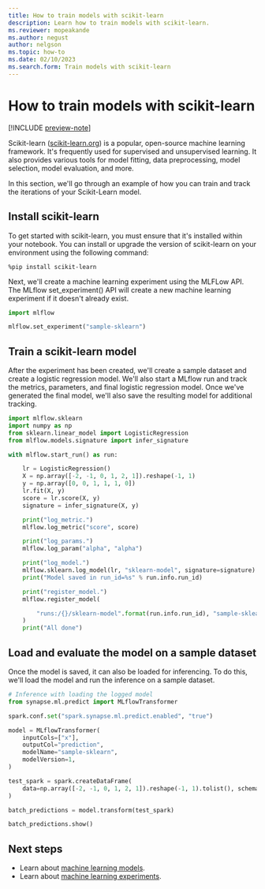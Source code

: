 ```yaml
---
title: How to train models with scikit-learn
description: Learn how to train models with scikit-learn.
ms.reviewer: mopeakande
ms.author: negust
author: nelgson
ms.topic: how-to
ms.date: 02/10/2023
ms.search.form: Train models with scikit-learn
---
```


# How to train models with scikit-learn

[!INCLUDE [preview-note](../includes/preview-note.md)]

Scikit-learn ([scikit-learn.org](https://scikit-learn.org)) is a popular, open-source machine learning framework. It's frequently used for supervised and unsupervised learning. It also provides various tools for model fitting, data preprocessing, model selection, model evaluation, and more.  

In this section, we'll go through an example of how you can train and track the iterations of your Scikit-Learn model.

## Install scikit-learn

To get started with scikit-learn, you must ensure that it's installed within your notebook. You can install or upgrade the version of scikit-learn on your environment using the following command:

```shell
%pip install scikit-learn
```

Next, we'll create a machine learning experiment using the MLFLow API. The MLflow set_experiment() API will create a new machine learning experiment if it doesn't already exist.

```python
import mlflow

mlflow.set_experiment("sample-sklearn")
```

## Train a scikit-learn model

After the experiment has been created, we'll create a sample dataset and create a logistic regression model. We'll also start a MLflow run and track the metrics, parameters, and final logistic regression model. Once we've generated the final model, we'll also save the resulting model for additional tracking.

```python
import mlflow.sklearn
import numpy as np
from sklearn.linear_model import LogisticRegression
from mlflow.models.signature import infer_signature

with mlflow.start_run() as run:

    lr = LogisticRegression()
    X = np.array([-2, -1, 0, 1, 2, 1]).reshape(-1, 1)
    y = np.array([0, 0, 1, 1, 1, 0])
    lr.fit(X, y)
    score = lr.score(X, y)
    signature = infer_signature(X, y)

    print("log_metric.")
    mlflow.log_metric("score", score)

    print("log_params.")
    mlflow.log_param("alpha", "alpha")

    print("log_model.")
    mlflow.sklearn.log_model(lr, "sklearn-model", signature=signature)
    print("Model saved in run_id=%s" % run.info.run_id)

    print("register_model.")
    mlflow.register_model(

        "runs:/{}/sklearn-model".format(run.info.run_id), "sample-sklearn"
    )
    print("All done")
```

## Load and evaluate the model on a sample dataset

Once the model is saved, it can also be loaded for inferencing. To do this, we'll load the model and run the inference on a sample dataset.

```python
# Inference with loading the logged model
from synapse.ml.predict import MLflowTransformer

spark.conf.set("spark.synapse.ml.predict.enabled", "true")

model = MLflowTransformer(
    inputCols=["x"],
    outputCol="prediction",
    modelName="sample-sklearn",
    modelVersion=1,
)

test_spark = spark.createDataFrame(
    data=np.array([-2, -1, 0, 1, 2, 1]).reshape(-1, 1).tolist(), schema=["x"]
)

batch_predictions = model.transform(test_spark)

batch_predictions.show()
```

## Next steps

- Learn about [machine learning models](machine-learning-model.md).
- Learn about [machine learning experiments](machine-learning-experiment.md).

